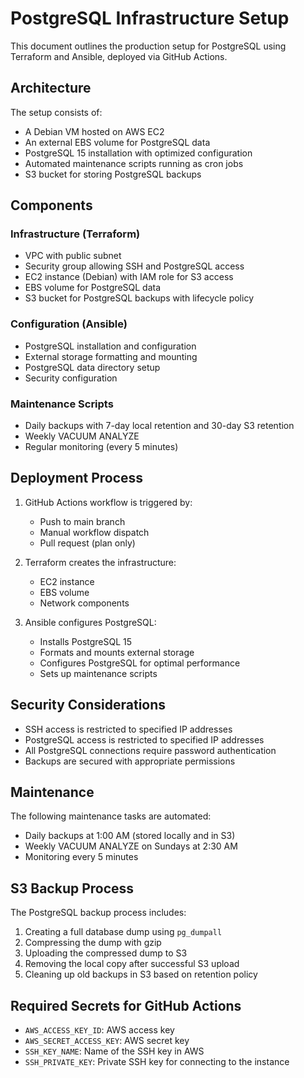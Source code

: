 # PostgreSQL Infrastructure Setup

This document outlines the production setup for PostgreSQL using Terraform and Ansible, deployed via GitHub Actions.

## Architecture

The setup consists of:
- A Debian VM hosted on AWS EC2
- An external EBS volume for PostgreSQL data
- PostgreSQL 15 installation with optimized configuration
- Automated maintenance scripts running as cron jobs
- S3 bucket for storing PostgreSQL backups

## Components

### Infrastructure (Terraform)
- VPC with public subnet
- Security group allowing SSH and PostgreSQL access
- EC2 instance (Debian) with IAM role for S3 access
- EBS volume for PostgreSQL data
- S3 bucket for PostgreSQL backups with lifecycle policy

### Configuration (Ansible)
- PostgreSQL installation and configuration
- External storage formatting and mounting
- PostgreSQL data directory setup
- Security configuration

### Maintenance Scripts
- Daily backups with 7-day local retention and 30-day S3 retention
- Weekly VACUUM ANALYZE
- Regular monitoring (every 5 minutes)

## Deployment Process

1. GitHub Actions workflow is triggered by:
   - Push to main branch
   - Manual workflow dispatch
   - Pull request (plan only)

2. Terraform creates the infrastructure:
   - EC2 instance
   - EBS volume
   - Network components

3. Ansible configures PostgreSQL:
   - Installs PostgreSQL 15
   - Formats and mounts external storage
   - Configures PostgreSQL for optimal performance
   - Sets up maintenance scripts

## Security Considerations

- SSH access is restricted to specified IP addresses
- PostgreSQL access is restricted to specified IP addresses
- All PostgreSQL connections require password authentication
- Backups are secured with appropriate permissions

## Maintenance

The following maintenance tasks are automated:
- Daily backups at 1:00 AM (stored locally and in S3)
- Weekly VACUUM ANALYZE on Sundays at 2:30 AM
- Monitoring every 5 minutes

## S3 Backup Process

The PostgreSQL backup process includes:
1. Creating a full database dump using `pg_dumpall`
2. Compressing the dump with gzip
3. Uploading the compressed dump to S3
4. Removing the local copy after successful S3 upload
5. Cleaning up old backups in S3 based on retention policy

## Required Secrets for GitHub Actions

- `AWS_ACCESS_KEY_ID`: AWS access key
- `AWS_SECRET_ACCESS_KEY`: AWS secret key
- `SSH_KEY_NAME`: Name of the SSH key in AWS
- `SSH_PRIVATE_KEY`: Private SSH key for connecting to the instance